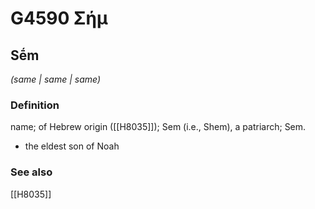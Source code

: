 # G4590 Σήμ

## Sḗm

_(same | same | same)_

### Definition

name; of Hebrew origin ([[H8035]]); Sem (i.e., Shem), a patriarch; Sem.

- the eldest son of Noah

### See also

[[H8035]]

